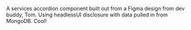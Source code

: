 A services accordion component built out from a Figma design from dev buddy, Tom. Using headlessUI disclosure with data pulled in from MongoDB. Cool!

